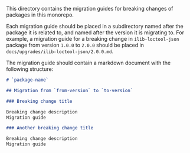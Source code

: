 This directory contains the migration guides for breaking changes of packages in this monorepo.

Each migration guide should be placed in a subdirectory named after the package it is related to, and named after the version it is migrating to. For example, a migration guide for a breaking change in `ilib-loctool-json` package from version `1.0.0` to `2.0.0` should be placed in `docs/upgrades/ilib-loctool-json/2.0.0.md`.

The migration guide should contain a markdown document with the following structure:

```markdown
# `package-name`

## Migration from `from-version` to `to-version`

### Breaking change title

Breaking change description
Migration guide

### Another breaking change title

Breaking change description
Migration guide
```

